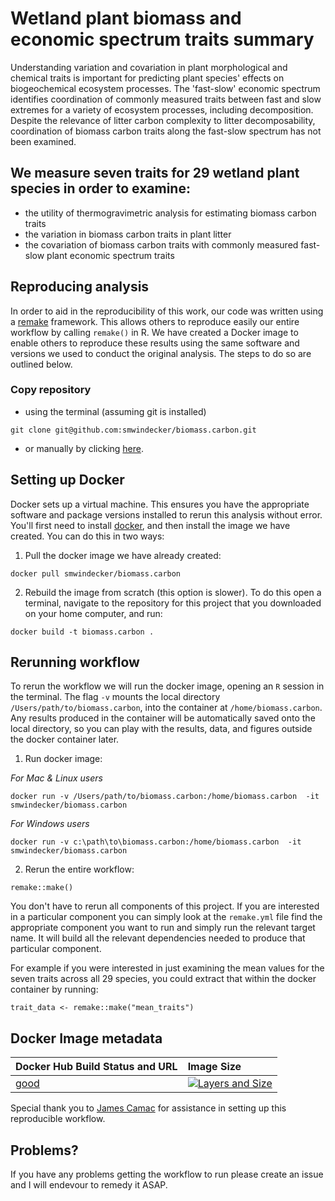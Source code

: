 
# Wetland plant biomass and economic spectrum traits summary 
Understanding variation and covariation in plant morphological and chemical traits is important for predicting plant species' effects on biogeochemical ecosystem processes. The 'fast-slow' economic spectrum identifies coordination of commonly measured traits between fast and slow extremes for a variety of ecosystem processes, including decomposition. Despite the relevance of litter carbon complexity to litter decomposability, coordination of biomass carbon traits along the fast-slow spectrum has not been examined. 

## We measure seven traits for 29 wetland plant species in order to examine:
* the utility of thermogravimetric analysis for estimating biomass carbon traits
* the variation in biomass carbon traits in plant litter 
* the covariation of biomass carbon traits with commonly measured fast-slow plant economic spectrum traits

## Reproducing analysis 
In order to aid in the reproducibility of this work, our code was written using a [remake](https://github.com/richfitz/remake) framework. This allows others to reproduce easily our entire workflow by calling `remake()` in R. We have created a Docker image to enable others to reproduce these results using the same software and versions we used to conduct the original analysis. The steps to do so are outlined below.

### Copy repository
* using the terminal (assuming git is installed)

```
git clone git@github.com:smwindecker/biomass.carbon.git
```

* or manually by clicking [here](https://github.com/smwindecker/biomass.carbon/archive/master.zip).

## Setting up Docker
Docker sets up a virtual machine. This ensures you have the appropriate software and package versions installed to rerun this analysis without error. You'll first need to install [docker](https://www.docker.com/products/overview), and then install the image we have created. You can do this in two ways: 

1. Pull the docker image we have already created:
```
docker pull smwindecker/biomass.carbon
```

2. Rebuild the image from scratch (this option is slower). To do this open a terminal, navigate to the repository for this project that you downloaded on your home computer, and run:
```
docker build -t biomass.carbon .

```

## Rerunning workflow
To rerun the workflow we will run the docker image, opening an `R` session in the terminal. The flag `-v` mounts the local directory `/Users/path/to/biomass.carbon`, into the container at `/home/biomass.carbon`. Any results produced in the container will be automatically saved onto the local directory, so you can play with the results, data, and figures outside the docker container later.

1. Run docker image:

*For Mac & Linux users*
```
docker run -v /Users/path/to/biomass.carbon:/home/biomass.carbon  -it smwindecker/biomass.carbon
```

*For Windows users*
```
docker run -v c:\path\to\biomass.carbon:/home/biomass.carbon  -it smwindecker/biomass.carbon
```

2. Rerun the entire workflow:

```
remake::make()
```

You don't have to rerun all components of this project. If you are interested in a particular component you can simply look at the `remake.yml` file find the appropriate component you want to run and simply run the relevant target name. It will build all the relevant dependencies needed to produce that particular component.

For example if you were interested in just examining the mean values for the seven traits across all 29 species, you could extract that within the docker container by running:

```
trait_data <- remake::make("mean_traits")
```
 
## Docker Image metadata

| Docker Hub Build Status and URL                                | Image Size
| :-----------------------------------------                     | :--------------
| [good](https://registry.hub.docker.com/u/smwindecker/biomass.carbon/)  | [![Layers and Size](https://images.microbadger.com/badges/image/smwindecker/biomass.carbon.svg)](https://registry.hub.docker.com/u/smwindecker/biomass.carbon/)

Special thank you to [James Camac](https://github.com/jscamac) for assistance in setting up this reproducible workflow. 

## Problems?
If you have any problems getting the workflow to run please create an issue and I will endevour to remedy it ASAP.
